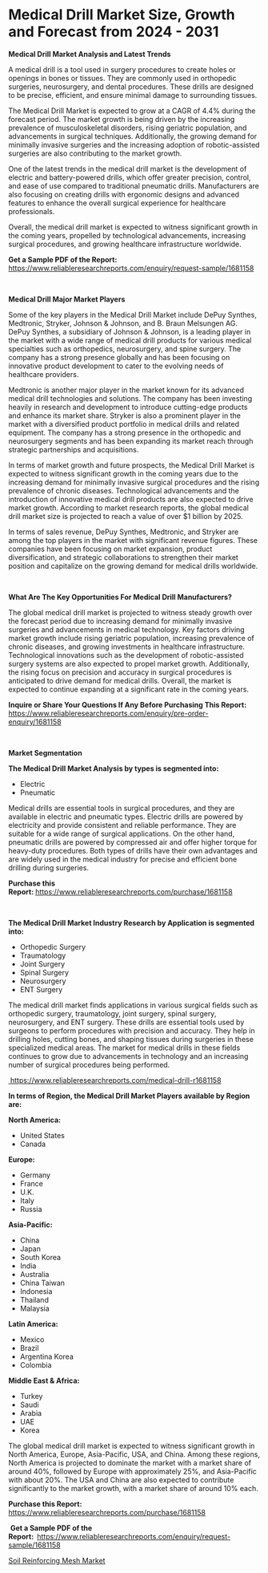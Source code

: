 <p><h1>Medical Drill Market Size, Growth and Forecast from 2024 - 2031</h1></p><p><strong>Medical Drill Market Analysis and Latest Trends</strong></p>
<p><p>A medical drill is a tool used in surgery procedures to create holes or openings in bones or tissues. They are commonly used in orthopedic surgeries, neurosurgery, and dental procedures. These drills are designed to be precise, efficient, and ensure minimal damage to surrounding tissues.</p><p>The Medical Drill Market is expected to grow at a CAGR of 4.4% during the forecast period. The market growth is being driven by the increasing prevalence of musculoskeletal disorders, rising geriatric population, and advancements in surgical techniques. Additionally, the growing demand for minimally invasive surgeries and the increasing adoption of robotic-assisted surgeries are also contributing to the market growth.</p><p>One of the latest trends in the medical drill market is the development of electric and battery-powered drills, which offer greater precision, control, and ease of use compared to traditional pneumatic drills. Manufacturers are also focusing on creating drills with ergonomic designs and advanced features to enhance the overall surgical experience for healthcare professionals.</p><p>Overall, the medical drill market is expected to witness significant growth in the coming years, propelled by technological advancements, increasing surgical procedures, and growing healthcare infrastructure worldwide.</p></p>
<p><strong>Get a Sample PDF of the Report:&nbsp;</strong> <a href="https://www.reliableresearchreports.com/enquiry/request-sample/1681158">https://www.reliableresearchreports.com/enquiry/request-sample/1681158</a></p>
<p>&nbsp;</p>
<p><strong>Medical Drill Major Market Players</strong></p>
<p><p>Some of the key players in the Medical Drill Market include DePuy Synthes, Medtronic, Stryker, Johnson & Johnson, and B. Braun Melsungen AG. DePuy Synthes, a subsidiary of Johnson & Johnson, is a leading player in the market with a wide range of medical drill products for various medical specialties such as orthopedics, neurosurgery, and spine surgery. The company has a strong presence globally and has been focusing on innovative product development to cater to the evolving needs of healthcare providers.</p><p>Medtronic is another major player in the market known for its advanced medical drill technologies and solutions. The company has been investing heavily in research and development to introduce cutting-edge products and enhance its market share. Stryker is also a prominent player in the market with a diversified product portfolio in medical drills and related equipment. The company has a strong presence in the orthopedic and neurosurgery segments and has been expanding its market reach through strategic partnerships and acquisitions.</p><p>In terms of market growth and future prospects, the Medical Drill Market is expected to witness significant growth in the coming years due to the increasing demand for minimally invasive surgical procedures and the rising prevalence of chronic diseases. Technological advancements and the introduction of innovative medical drill products are also expected to drive market growth. According to market research reports, the global medical drill market size is projected to reach a value of over $1 billion by 2025.</p><p>In terms of sales revenue, DePuy Synthes, Medtronic, and Stryker are among the top players in the market with significant revenue figures. These companies have been focusing on market expansion, product diversification, and strategic collaborations to strengthen their market position and capitalize on the growing demand for medical drills worldwide.</p></p>
<p>&nbsp;</p>
<p><strong>What Are The Key Opportunities For Medical Drill Manufacturers?</strong></p>
<p><p>The global medical drill market is projected to witness steady growth over the forecast period due to increasing demand for minimally invasive surgeries and advancements in medical technology. Key factors driving market growth include rising geriatric population, increasing prevalence of chronic diseases, and growing investments in healthcare infrastructure. Technological innovations such as the development of robotic-assisted surgery systems are also expected to propel market growth. Additionally, the rising focus on precision and accuracy in surgical procedures is anticipated to drive demand for medical drills. Overall, the market is expected to continue expanding at a significant rate in the coming years.</p></p>
<p><strong>Inquire or Share Your Questions If Any Before Purchasing This Report:</strong> <a href="https://www.reliableresearchreports.com/enquiry/pre-order-enquiry/1681158">https://www.reliableresearchreports.com/enquiry/pre-order-enquiry/1681158</a></p>
<p>&nbsp;</p>
<p><strong>Market Segmentation</strong></p>
<p><strong>The Medical Drill Market Analysis by types is segmented into:</strong></p>
<p><ul><li>Electric</li><li>Pneumatic</li></ul></p>
<p><p>Medical drills are essential tools in surgical procedures, and they are available in electric and pneumatic types. Electric drills are powered by electricity and provide consistent and reliable performance. They are suitable for a wide range of surgical applications. On the other hand, pneumatic drills are powered by compressed air and offer higher torque for heavy-duty procedures. Both types of drills have their own advantages and are widely used in the medical industry for precise and efficient bone drilling during surgeries.</p></p>
<p><strong>Purchase this Report:&nbsp;</strong><a href="https://www.reliableresearchreports.com/purchase/1681158">https://www.reliableresearchreports.com/purchase/1681158</a></p>
<p>&nbsp;</p>
<p><strong>The Medical Drill Market Industry Research by Application is segmented into:</strong></p>
<p><ul><li>Orthopedic Surgery</li><li>Traumatology</li><li>Joint Surgery</li><li>Spinal Surgery</li><li>Neurosurgery</li><li>ENT Surgery</li></ul></p>
<p><p>The medical drill market finds applications in various surgical fields such as orthopedic surgery, traumatology, joint surgery, spinal surgery, neurosurgery, and ENT surgery. These drills are essential tools used by surgeons to perform procedures with precision and accuracy. They help in drilling holes, cutting bones, and shaping tissues during surgeries in these specialized medical areas. The market for medical drills in these fields continues to grow due to advancements in technology and an increasing number of surgical procedures being performed.</p></p>
<p><a href="https://www.reliableresearchreports.com/medical-drill-r1681158">&nbsp;https://www.reliableresearchreports.com/medical-drill-r1681158</a></p>
<p><strong>In terms of Region, the Medical Drill Market Players available by Region are:</strong></p>
<p>
    <p> <strong> North America: </strong>
        <ul>
            <li>United States</li>
            <li>Canada</li>
        </ul>
        </p> 
    <p> <strong> Europe: </strong>
        <ul>
            <li>Germany</li>
            <li>France</li>
            <li>U.K.</li>
            <li>Italy</li>
            <li>Russia</li>
        </ul>
        </p> 
    <p> <strong> Asia-Pacific: </strong>
        <ul>
            <li>China</li>
            <li>Japan</li>
            <li>South Korea</li>
            <li>India</li>
            <li>Australia</li>
            <li>China Taiwan</li>
            <li>Indonesia</li>
            <li>Thailand</li>
            <li>Malaysia</li>
        </ul>
        </p> 
    <p> <strong> Latin America: </strong>
        <ul>
            <li>Mexico</li>
            <li>Brazil</li>
            <li>Argentina Korea</li>
            <li>Colombia</li>
        </ul>
        </p> 
    <p> <strong> Middle East & Africa: </strong>
        <ul>
            <li>Turkey</li>
            <li>Saudi</li>
            <li>Arabia</li>
            <li>UAE</li>
            <li>Korea</li>
        </ul>
    </p>
    </p>
<p><p>The global medical drill market is expected to witness significant growth in North America, Europe, Asia-Pacific, USA, and China. Among these regions, North America is projected to dominate the market with a market share of around 40%, followed by Europe with approximately 25%, and Asia-Pacific with about 20%. The USA and China are also expected to contribute significantly to the market growth, with a market share of around 10% each.</p></p>
<p><strong>Purchase this Report: </strong><a href="https://www.reliableresearchreports.com/purchase/1681158">https://www.reliableresearchreports.com/purchase/1681158</a></p>
<p>&nbsp;<strong>Get a Sample PDF of the Report:&nbsp;&nbsp;</strong><a href="https://www.reliableresearchreports.com/enquiry/request-sample/1681158">https://www.reliableresearchreports.com/enquiry/request-sample/1681158</a></p>
<p><strong></strong></p>
<p><p><a href="https://issuu.com/reportprime-2/docs/soil-reinforcing-mesh-market-size-2030.pptx">Soil Reinforcing Mesh Market</a></p></p>